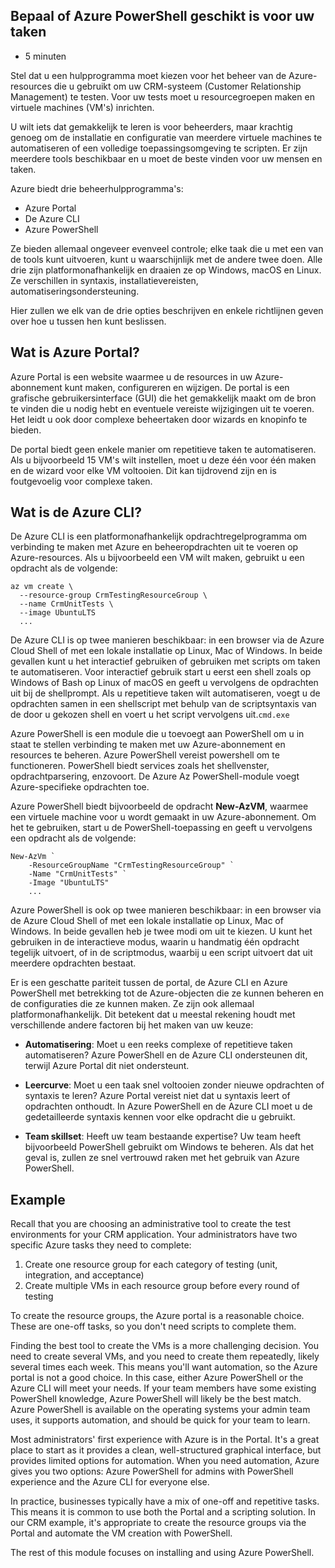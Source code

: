 ## Bepaal of Azure PowerShell geschikt is voor uw taken

-   5 minuten

Stel dat u een hulpprogramma moet kiezen voor het beheer van de
Azure-resources die u gebruikt om uw CRM-systeem (Customer Relationship
Management) te testen. Voor uw tests moet u resourcegroepen maken en
virtuele machines (VM's) inrichten.

U wilt iets dat gemakkelijk te leren is voor beheerders, maar krachtig
genoeg om de installatie en configuratie van meerdere virtuele machines
te automatiseren of een volledige toepassingsomgeving te scripten. Er
zijn meerdere tools beschikbaar en u moet de beste vinden voor uw mensen
en taken.

Azure biedt drie beheerhulpprogramma's:

-   Azure Portal
-   De Azure CLI
-   Azure PowerShell

Ze bieden allemaal ongeveer evenveel controle; elke taak die u met een
van de tools kunt uitvoeren, kunt u waarschijnlijk met de andere twee
doen. Alle drie zijn platformonafhankelijk en draaien ze op Windows,
macOS en Linux. Ze verschillen in syntaxis, installatievereisten,
automatiseringsondersteuning.

Hier zullen we elk van de drie opties beschrijven en enkele richtlijnen
geven over hoe u tussen hen kunt beslissen.

## Wat is Azure Portal?

Azure Portal is een website waarmee u de resources in uw
Azure-abonnement kunt maken, configureren en wijzigen. De portal is een
grafische gebruikersinterface (GUI) die het gemakkelijk maakt om de bron
te vinden die u nodig hebt en eventuele vereiste wijzigingen uit te
voeren. Het leidt u ook door complexe beheertaken door wizards en
knopinfo te bieden.

De portal biedt geen enkele manier om repetitieve taken te
automatiseren. Als u bijvoorbeeld 15 VM's wilt instellen, moet u deze
één voor één maken en de wizard voor elke VM voltooien. Dit kan
tijdrovend zijn en is foutgevoelig voor complexe taken.

## Wat is de Azure CLI?

De Azure CLI is een platformonafhankelijk opdrachtregelprogramma om
verbinding te maken met Azure en beheeropdrachten uit te voeren op
Azure-resources. Als u bijvoorbeeld een VM wilt maken, gebruikt u een
opdracht als de volgende:

    az vm create \
      --resource-group CrmTestingResourceGroup \
      --name CrmUnitTests \
      --image UbuntuLTS
      ...

De Azure CLI is op twee manieren beschikbaar: in een browser via de
Azure Cloud Shell of met een lokale installatie op Linux, Mac of
Windows. In beide gevallen kunt u het interactief gebruiken of gebruiken
met scripts om taken te automatiseren. Voor interactief gebruik start u
eerst een shell zoals op Windows of Bash op Linux of macOS en geeft u
vervolgens de opdrachten uit bij de shellprompt. Als u repetitieve taken
wilt automatiseren, voegt u de opdrachten samen in een shellscript met
behulp van de scriptsyntaxis van de door u gekozen shell en voert u het
script vervolgens uit.`cmd.exe`

Azure PowerShell is een module die u toevoegt aan PowerShell om u in
staat te stellen verbinding te maken met uw Azure-abonnement en
resources te beheren. Azure PowerShell vereist powershell om te
functioneren. PowerShell biedt services zoals het shellvenster,
opdrachtparsering, enzovoort. De Azure Az PowerShell-module voegt
Azure-specifieke opdrachten toe.

Azure PowerShell biedt bijvoorbeeld de opdracht **New-AzVM**, waarmee
een virtuele machine voor u wordt gemaakt in uw Azure-abonnement. Om het
te gebruiken, start u de PowerShell-toepassing en geeft u vervolgens een
opdracht als de volgende:

    New-AzVm `
        -ResourceGroupName "CrmTestingResourceGroup" `
        -Name "CrmUnitTests" `
        -Image "UbuntuLTS"
        ...

Azure PowerShell is ook op twee manieren beschikbaar: in een browser via
de Azure Cloud Shell of met een lokale installatie op Linux, Mac of
Windows. In beide gevallen heb je twee modi om uit te kiezen. U kunt het
gebruiken in de interactieve modus, waarin u handmatig één opdracht
tegelijk uitvoert, of in de scriptmodus, waarbij u een script uitvoert
dat uit meerdere opdrachten bestaat.

Er is een geschatte pariteit tussen de portal, de Azure CLI en Azure
PowerShell met betrekking tot de Azure-objecten die ze kunnen beheren en
de configuraties die ze kunnen maken. Ze zijn ook allemaal
platformonafhankelijk. Dit betekent dat u meestal rekening houdt met
verschillende andere factoren bij het maken van uw keuze:

-   **Automatisering**: Moet u een reeks complexe of repetitieve taken
    automatiseren? Azure PowerShell en de Azure CLI ondersteunen dit,
    terwijl Azure Portal dit niet ondersteunt.

-   **Leercurve**: Moet u een taak snel voltooien zonder nieuwe
    opdrachten of syntaxis te leren? Azure Portal vereist niet dat u
    syntaxis leert of opdrachten onthoudt. In Azure PowerShell en de
    Azure CLI moet u de gedetailleerde syntaxis kennen voor elke
    opdracht die u gebruikt.

-   **Team skillset**: Heeft uw team bestaande expertise? Uw team heeft
    bijvoorbeeld PowerShell gebruikt om Windows te beheren. Als dat het
    geval is, zullen ze snel vertrouwd raken met het gebruik van Azure
    PowerShell.

## Example

Recall that you are choosing an administrative tool to create the test
environments for your CRM application. Your administrators have two
specific Azure tasks they need to complete:

1.  Create one resource group for each category of testing (unit,
    integration, and acceptance)
2.  Create multiple VMs in each resource group before every round of
    testing

To create the resource groups, the Azure portal is a reasonable choice.
These are one-off tasks, so you don't need scripts to complete them.

Finding the best tool to create the VMs is a more challenging decision.
You need to create several VMs, and you need to create them repeatedly,
likely several times each week. This means you'll want automation, so
the Azure portal is not a good choice. In this case, either Azure
PowerShell or the Azure CLI will meet your needs. If your team members
have some existing PowerShell knowledge, Azure PowerShell will likely be
the best match. Azure PowerShell is available on the operating systems
your admin team uses, it supports automation, and should be quick for
your team to learn.

Most administrators' first experience with Azure is in the Portal. It's
a great place to start as it provides a clean, well-structured graphical
interface, but provides limited options for automation. When you need
automation, Azure gives you two options: Azure PowerShell for admins
with PowerShell experience and the Azure CLI for everyone else.

In practice, businesses typically have a mix of one-off and repetitive
tasks. This means it is common to use both the Portal and a scripting
solution. In our CRM example, it's appropriate to create the resource
groups via the Portal and automate the VM creation with PowerShell.

The rest of this module focuses on installing and using Azure
PowerShell.
